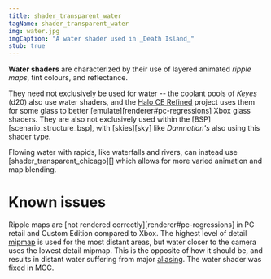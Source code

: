 ```yaml
---
title: shader_transparent_water
tagName: shader_transparent_water
img: water.jpg
imgCaption: "A water shader used in _Death Island_"
stub: true
---
```


**Water shaders** are characterized by their use of layered animated _ripple maps_, tint colours, and reflectance.

They need not exclusively be used for water -- the coolant pools of _Keyes_ (d20) also use water shaders, and the [Halo CE Refined][refined] project uses them for some glass to better [emulate][renderer#pc-regressions] Xbox glass shaders. They are also not exclusively used within the [BSP][scenario_structure_bsp], with [skies][sky] like _Damnation's_ also using this shader type.

Flowing water with rapids, like waterfalls and rivers, can instead use [shader_transparent_chicago][] which allows for more varied animation and map blending.

# Known issues
Ripple maps are [not rendered correctly][renderer#pc-regressions] in PC retail and Custom Edition compared to Xbox. The highest level of detail [mipmap][] is used for the most distant areas, but water closer to the camera uses the lowest detail mipmap. This is the opposite of how it should be, and results in distant water suffering from major [aliasing][]. The water shader was fixed in MCC.

[refined]: https://www.reddit.com/r/HaloCERefined/
[mipmap]: https://en.wikipedia.org/wiki/Mipmap
[aliasing]: https://en.wikipedia.org/wiki/Aliasing
